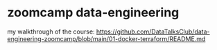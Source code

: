 # zoomcamp data-engineering
 my walkthrough of the course: https://github.com/DataTalksClub/data-engineering-zoomcamp/blob/main/01-docker-terraform/README.md
